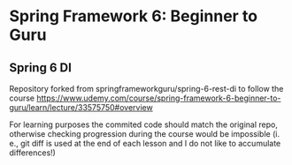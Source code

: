 # Spring Framework 6: Beginner to Guru
## Spring 6 DI

Repository forked from springframeworkguru/spring-6-rest-di to follow the course https://www.udemy.com/course/spring-framework-6-beginner-to-guru/learn/lecture/33575750#overview

For learning purposes the commited code should match the original repo, otherwise checking progression during the course would be impossible (i. e., git diff is used at the end of each lesson and I do not like to accumulate differences!)
